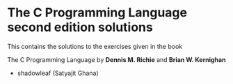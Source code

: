 # The C Programming Language second edition solutions

This contains the solutions to the exercises given in the book

The C Programming Language by **Dennis M. Richie** and **Brian W. Kernighan**

- shadowleaf (Satyajit Ghana)
